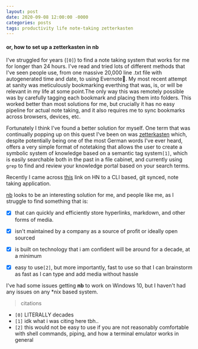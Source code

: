 ```yaml
---
layout: post
date: 2020-09-08 12:00:00 -0000
categories: posts
tags: productivity life note-taking zetterkasten
---
```



#### or, how to set up a zetterkasten in **nb**

I've struggled for years (`[0]`) to find a note taking system that works for me for longer than 24 hours. I've read and tried lots of different methods that I've seen people use, from one massive 20,000 line .txt file with autogenerated time and date, to using Evernote🤢. My most recent attempt at sanity was meticulously bookmarking everthing that was, is, or will be relevant in my life at some point.The only way this was remotely possible was by carefully tagging each bookmark and placing them into folders. This worked better than most solutions for me, but crucially it has no easy pipeline for actual note taking, and it also requires me to sync bookmarks across browsers, devices, etc. 

Fortunately I think I've found a better solution for myself. One term that was continually popping up on this quest I've been on was [zetterkasten](https://en.wikipedia.org/wiki/Zettelkasten) which, despite potentially being one of the most German words I've ever heard, offers a very simple format of notetaking that allows the user to create a symbolic system of knowledge based on a semantic tag system`[1]`, which is easily searchable both in the past in a file cabinet, and currently using `grep` to find and review your knowledge portal based on your search terms. 

Recently I came across [this](https://news.ycombinator.com/item?id=24709393) link on HN to a CLI based, git synced, note taking application. 

[nb](https://github.com/xwmx/nb) looks to be an interesting solution for me, and people like me, as I struggle to find something that is:


- [x] that can quickly and efficiently store hyperlinks, markdown, and other forms of media. 
- [x] isn't maintained by a company as a source of profit or ideally open sourced
- [x] is built on technology that i am confident will be around for a decade, at a minimum
- [x] easy to use`[2]`, but more importantly, fast to use so that I can brainstorm as fast as I can type and add media without hassle





I've had some issues getting **nb** to work on Windows 10, but I haven't had any issues on any *nix based system.

> citations

* `[0]` LITERALLY decades
* `[1]` idk what i was citing here tbh..
* `[2]` this would not be easy to use if you are not reasonably comfortable with shell commands, piping, and how a terminal emulator works in general